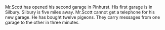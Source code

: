 Mr.Scott has opened his second garage in Pinhurst. His first garage is in Silbury.
Silbury is five miles away. Mr.Scott cannot get a telephone for his new garage.
He has bought twelve pigeons. They carry messages from one garage to the other
in three minutes.
